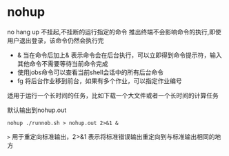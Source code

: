 # nohup

no hang up 不挂起,不挂断的运行指定的命令 推出终端不会影响命令的执行,即使用户退出登录，该命令仍然会执行完



- & 当在命令后加上& 表示命令会在后台执行，可以立即得到命令提示符，输入其他命令不需要等待当前命令完成
- 使用jobs命令可以查看当前shell会话中的所有后台命令
- fg 将后台作业移到前台，如果有多个作业，可以指定作业编号

适用于运行一个长时间的任务，比如下载一个大文件或者一个长时间的计算任务

默认输出到nohup.out
```shell
nohup ./runnob.sh > nohup.out 2>&1 & 
```
`>` 用于重定向标准输出，2>&1 表示将标准错误输出重定向到与标准输出相同的地方
